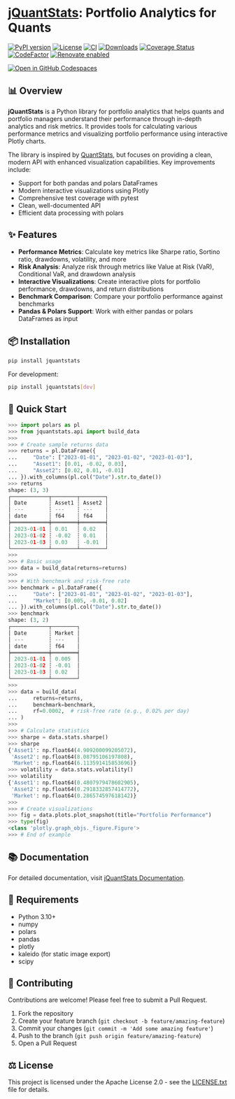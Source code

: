 # [jQuantStats](https://tschm.github.io/jquantstats/book): Portfolio Analytics for Quants

[![PyPI version](https://badge.fury.io/py/jquantstats.svg)](https://badge.fury.io/py/jquantstats)
[![License](https://img.shields.io/badge/License-Apache_2.0-blue.svg)](LICENSE.txt)
[![CI](https://github.com/tschm/jquantstats/actions/workflows/ci.yml/badge.svg)](https://github.com/tschm/jquantstats/actions/workflows/ci.yml)
[![Downloads](https://static.pepy.tech/personalized-badge/jquantstats?period=month&units=international_system&left_color=black&right_color=orange&left_text=PyPI%20downloads%20per%20month)](https://pepy.tech/project/jquantstats)
[![Coverage Status](https://coveralls.io/repos/github/tschm/jquantstats/badge.svg?branch=main)](https://coveralls.io/github/tschm/jquantstats?branch=main)
[![CodeFactor](https://www.codefactor.io/repository/github/tschm/jquantstats/badge)](https://www.codefactor.io/repository/github/tschm/jquantstats)
[![Renovate enabled](https://img.shields.io/badge/renovate-enabled-brightgreen.svg)](https://github.com/renovatebot/renovate)

[![Open in GitHub Codespaces](https://github.com/codespaces/badge.svg)](https://codespaces.new/tschm/jquantstats)

## 📊 Overview

**jQuantStats** is a Python library for portfolio analytics
that helps quants and portfolio managers understand their performance
through in-depth analytics and risk metrics. It provides tools
for calculating various performance metrics and visualizing
portfolio performance using interactive Plotly charts.

The library is inspired by [QuantStats](https://github.com/ranaroussi/quantstats),
but focuses on providing a clean, modern API with
enhanced visualization capabilities. Key improvements include:

- Support for both pandas and polars DataFrames
- Modern interactive visualizations using Plotly
- Comprehensive test coverage with pytest
- Clean, well-documented API
- Efficient data processing with polars

## ✨ Features

- **Performance Metrics**: Calculate key metrics like Sharpe ratio,
Sortino ratio, drawdowns, volatility, and more
- **Risk Analysis**: Analyze risk through metrics like
Value at Risk (VaR), Conditional VaR, and drawdown analysis
- **Interactive Visualizations**: Create interactive
plots for portfolio performance, drawdowns, and
return distributions
- **Benchmark Comparison**: Compare your portfolio performance against benchmarks
- **Pandas & Polars Support**: Work with either pandas or polars DataFrames as input

## 📦 Installation

```bash
pip install jquantstats
```

For development:

```bash
pip install jquantstats[dev]
```

## 🚀 Quick Start

```python
>>> import polars as pl
>>> from jquantstats.api import build_data
>>>
>>> # Create sample returns data
>>> returns = pl.DataFrame({
...     "Date": ["2023-01-01", "2023-01-02", "2023-01-03"],
...     "Asset1": [0.01, -0.02, 0.03],
...     "Asset2": [0.02, 0.01, -0.01]
... }).with_columns(pl.col("Date").str.to_date())
>>> returns
shape: (3, 3)
┌────────────┬────────┬────────┐
│ Date       ┆ Asset1 ┆ Asset2 │
│ ---        ┆ ---    ┆ ---    │
│ date       ┆ f64    ┆ f64    │
╞════════════╪════════╪════════╡
│ 2023-01-01 ┆ 0.01   ┆ 0.02   │
│ 2023-01-02 ┆ -0.02  ┆ 0.01   │
│ 2023-01-03 ┆ 0.03   ┆ -0.01  │
└────────────┴────────┴────────┘
>>>
>>> # Basic usage
>>> data = build_data(returns=returns)
>>>
>>> # With benchmark and risk-free rate
>>> benchmark = pl.DataFrame({
...     "Date": ["2023-01-01", "2023-01-02", "2023-01-03"],
...     "Market": [0.005, -0.01, 0.02]
... }).with_columns(pl.col("Date").str.to_date())
>>> benchmark
shape: (3, 2)
┌────────────┬────────┐
│ Date       ┆ Market │
│ ---        ┆ ---    │
│ date       ┆ f64    │
╞════════════╪════════╡
│ 2023-01-01 ┆ 0.005  │
│ 2023-01-02 ┆ -0.01  │
│ 2023-01-03 ┆ 0.02   │
└────────────┴────────┘
>>>
>>> data = build_data(
...     returns=returns,
...     benchmark=benchmark,
...     rf=0.0002,  # risk-free rate (e.g., 0.02% per day)
... )
>>>
>>> # Calculate statistics
>>> sharpe = data.stats.sharpe()
>>> sharpe
{'Asset1': np.float64(4.909200099205072),
 'Asset2': np.float64(8.08795106197808),
 'Market': np.float64(6.113591415853696)}
>>> volatility = data.stats.volatility()
>>> volatility
{'Asset1': np.float64(0.4807979478602905),
 'Asset2': np.float64(0.2918332857414772),
 'Market': np.float64(0.286574597618142)}
>>>
>>> # Create visualizations
>>> fig = data.plots.plot_snapshot(title="Portfolio Performance")
>>> type(fig)
<class 'plotly.graph_objs._figure.Figure'>
>>> # End of example
```

## 📚 Documentation

For detailed documentation, visit [jQuantStats Documentation](https://tschm.github.io/jquantstats/book).

## 🔧 Requirements

- Python 3.10+
- numpy
- polars
- pandas
- plotly
- kaleido (for static image export)
- scipy

## 👥 Contributing

Contributions are welcome! Please feel free to submit a Pull Request.

1. Fork the repository
2. Create your feature branch (`git checkout -b feature/amazing-feature`)
3. Commit your changes (`git commit -m 'Add some amazing feature'`)
4. Push to the branch (`git push origin feature/amazing-feature`)
5. Open a Pull Request

## ⚖️ License

This project is licensed under the Apache
License 2.0 - see the [LICENSE.txt](LICENSE.txt) file for details.
